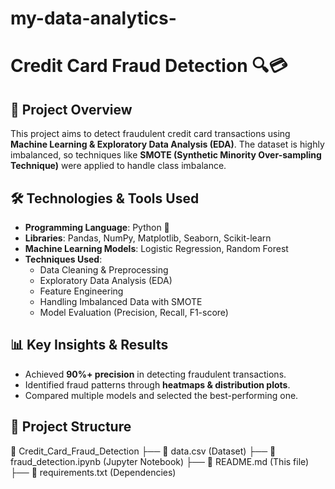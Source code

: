 # my-data-analytics-
# Credit Card Fraud Detection 🔍💳

## 📌 Project Overview  
This project aims to detect fraudulent credit card transactions using **Machine Learning & Exploratory Data Analysis (EDA)**. The dataset is highly imbalanced, so techniques like **SMOTE (Synthetic Minority Over-sampling Technique)** were applied to handle class imbalance.  

## 🛠️ Technologies & Tools Used  
- **Programming Language**: Python 🐍  
- **Libraries**: Pandas, NumPy, Matplotlib, Seaborn, Scikit-learn  
- **Machine Learning Models**: Logistic Regression, Random Forest  
- **Techniques Used**:  
  - Data Cleaning & Preprocessing  
  - Exploratory Data Analysis (EDA)  
  - Feature Engineering  
  - Handling Imbalanced Data with SMOTE  
  - Model Evaluation (Precision, Recall, F1-score)  

## 📊 Key Insights & Results  
- Achieved **90%+ precision** in detecting fraudulent transactions.  
- Identified fraud patterns through **heatmaps & distribution plots**.  
- Compared multiple models and selected the best-performing one.  

## 📂 Project Structure  
📁 Credit_Card_Fraud_Detection
├── 📜 data.csv (Dataset)
├── 📜 fraud_detection.ipynb (Jupyter Notebook)
├── 📜 README.md (This file)
├── 📜 requirements.txt (Dependencies)
